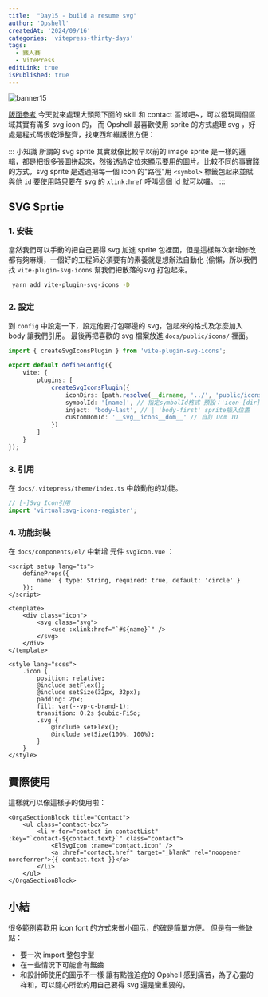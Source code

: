 ```yaml
---
title:  "Day15 - build a resume svg"
author: 'Opshell'
createdAt: '2024/09/16'
categories: 'vitepress-thirty-days'
tags:
  - 鐵人賽
  - VitePress
editLink: true
isPublished: true
---
```

![banner15](https://ithelp.ithome.com.tw/upload/images/20240916/20109918zbY4sUxND9.png)

[版面參考](https://opshell.github.io/resume-layout.html)
今天就來處理大頭照下面的 skill 和 contact 區域吧~，可以發現兩個區域其實有滿多 svg icon 的，
而 Opshell 最喜歡使用 sprite 的方式處理 svg ，好處是程式碼很乾淨整齊，找東西和維護很方便：

::: 小知識
 所謂的 svg sprite 其實就像比較早以前的 image sprite 是一樣的邏輯，都是把很多張圖拼起來，然後透過定位來顯示要用的圖片。比較不同的事實踐的方式，svg sprite 是透過把每一個 icon 的"路徑"用 `<symbol>` 標籤包起來並賦與他 `id` 要使用時只要在 svg 的 `xlink:href` 呼叫這個 id 就可以囉。
:::

## SVG Sprtie

### 1. 安裝
當然我們可以手動的把自己要得 svg 加進 sprite 包裡面，但是這樣每次新增修改都有夠麻煩，一個好的工程師必須要有的素養就是想辦法自動化 ~~(偷懶~~，所以我們找 `vite-plugin-svg-icons` 幫我們把散落的svg 打包起來。
```sh
 yarn add vite-plugin-svg-icons -D
```

### 2. 設定
到 `config` 中設定一下，設定他要打包哪邊的 svg，包起來的格式及怎麼加入 body 讓我們引用。
最後再把喜歡的 svg 檔案放進 `docs/public/icons/` 裡面。
```ts
import { createSvgIconsPlugin } from 'vite-plugin-svg-icons';

export default defineConfig({
    vite: {
        plugins: [
            createSvgIconsPlugin({
                iconDirs: [path.resolve(__dirname, '../', 'public/icons')], // 指定存放 svg 原始檔案的目錄
                symbolId: '[name]', // 指定symbolId格式 預設：'icon-[dir]-[name]
                inject: 'body-last', // | 'body-first' sprite插入位置
                customDomId: '__svg__icons__dom__' // 自訂 Dom ID
            })
        ]
    }
});
```

### 3. 引用
在 `docs/.vitepress/theme/index.ts` 中啟動他的功能。
```ts
// [-]Svg Icon引用
import 'virtual:svg-icons-register';
```

### 4. 功能封裝
在 `docs/components/el/` 中新增 元件 `svgIcon.vue` ：
```vue
<script setup lang="ts">
    defineProps({
        name: { type: String, required: true, default: 'circle' }
    });
</script>

<template>
    <div class="icon">
        <svg class="svg">
            <use :xlink:href="`#${name}`" />
        </svg>
    </div>
</template>

<style lang="scss">
    .icon {
        position: relative;
        @include setFlex();
        @include setSize(32px, 32px);
        padding: 2px;
        fill: var(--vp-c-brand-1);
        transition: 0.2s $cubic-FiSo;
        .svg {
            @include setFlex();
            @include setSize(100%, 100%);
        }
    }
</style>
```

## 實際使用
這樣就可以像這樣子的使用啦：
```vue
<OrgaSectionBlock title="Contact">
    <ul class="contact-box">
        <li v-for="contact in contactList" :key="`contact-${contact.text}`" class="contact">
            <ElSvgIcon :name="contact.icon" />
            <a :href="contact.href" target="_blank" rel="noopener noreferrer">{{ contact.text }}</a>
        </li>
    </ul>
</OrgaSectionBlock>
```

## 小結
很多範例喜歡用 icon font 的方式來做小圖示，的確是簡單方便。
但是有一些缺點：
- 要一次 import 整包字型
- 在一些情況下可能會有鋸齒
- 和設計師使用的圖示不一樣
讓有點強迫症的 Opshell 感到痛苦，為了心靈的祥和，可以隨心所欲的用自己要得 svg 還是蠻重要的。
